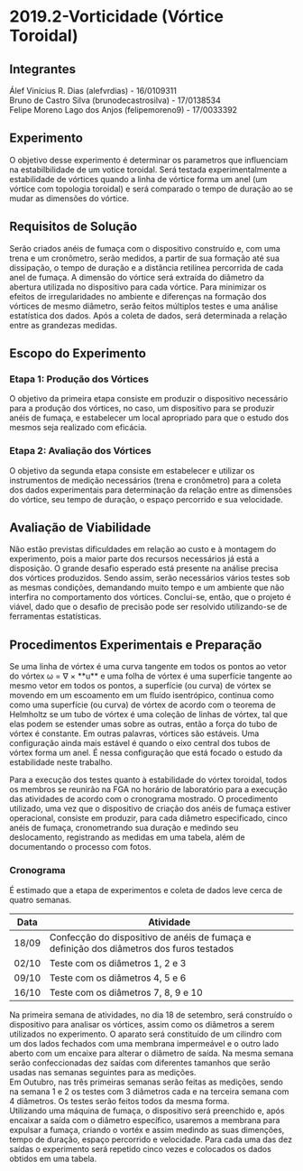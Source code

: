 # 2019.2-Vorticidade (Vórtice Toroidal)

## Integrantes
Álef Vinícius R. Dias (alefvrdias) - 16/0109311 <br />
Bruno de Castro Silva (brunodecastrosilva) - 17/0138534 <br />
Felipe Moreno Lago dos Anjos (felipemoreno9) - 17/0033392

## Experimento
O objetivo desse experimento é determinar os parametros que influenciam na estabilbilidade de um votice toroidal. Será testada experimentalmente a estabilidade de vórtices quando a linha de vórtice forma um anel (um vórtice com topologia toroidal) e será comparado o tempo de duração ao se mudar as dimensões do vórtice.

## Requisitos de Solução
Serão criados anéis de fumaça com o dispositivo construído e, com uma trena e um cronômetro, serão medidos, a partir de sua formação até sua dissipação, o tempo de duração e a distância retilínea percorrida de cada anel de fumaça. A dimensão do vórtice será extraída do diâmetro da abertura utilizada no dispositivo para cada vórtice. Para minimizar os efeitos de irregularidades no ambiente e diferenças na formação dos vórtices de mesmo diâmetro, serão feitos múltiplos testes e uma análise estatística dos dados. Após a coleta de dados, será determinada a relação entre as grandezas medidas. 

## Escopo do Experimento
### Etapa 1: Produção dos Vórtices
O objetivo da primeira etapa consiste em produzir o dispositivo necessário para a produção dos vórtices, no caso, um dispositivo para se produzir anéis de fumaça, e estabelecer um local apropriado para que o estudo dos mesmos seja realizado com eficácia.
### Etapa 2: Avaliação dos Vórtices
O objetivo da segunda etapa consiste em estabelecer e utilizar os instrumentos de medição necessários (trena e cronômetro) para a coleta dos dados experimentais para determinação da relação entre as dimensões do vórtice, seu tempo de duração, o espaço percorrido e sua velocidade.

## Avaliação de Viabilidade
Não estão previstas dificuldades em relação ao custo e à montagem do experimento, pois a maior parte dos recursos necessários já está a disposição. O grande desafio esperado está presente na análise precisa dos vórtices produzidos. Sendo assim, serão necessários vários testes sob as mesmas condições, demandando muito tempo e um ambiente que não interfira no comportamento dos vórtices. Conclui-se, então, que o projeto é viável, dado que o desafio de precisão pode ser resolvido utilizando-se de ferramentas estatísticas.

## Procedimentos Experimentais e Preparação
<p>Se uma linha de vórtex é uma curva tangente em todos os pontos ao vetor do vórtex ω = ∇ × **u** e uma folha de vórtex é uma superfície tangente ao mesmo vetor em todos os pontos, a superfície (ou curva) de vórtex se movendo em um escoamento em um fluído isentrópico, continua como como uma superfície (ou curva) de vórtex de acordo com o teorema de Helmholtz se um tubo de vórtex é uma coleção de linhas de vórtex, tal que elas podem se estender umas sobre as outras, então a força do tubo de vórtex é constante. Em outras palavras, vórtices são estáveis. Uma configuração ainda mais estável é quando o eixo central dos tubos de vórtex forma um anel. É nessa configuração que está focado o estudo da estabilidade neste trabalho.</p>
Para a execução dos testes quanto à estabilidade do vórtex toroidal, todos os membros se reunirão na FGA no horário de laboratório para a execução das atividades de acordo com o cronograma mostrado. O procedimento utilizado, uma vez que o dispositivo de criação dos anéis de fumaça estiver operacional, consiste em produzir, para cada diâmetro especificado, cinco anéis de fumaça, cronometrando sua duração e medindo seu deslocamento, registrando as medidas em uma tabela, além de documentando o processo com fotos.

### Cronograma
É estimado que a etapa de experimentos e coleta de dados leve cerca de quatro semanas. 

Data  | Atividade
----  | ---------
18/09 | Confecção do dispositivo de anéis de fumaça e definição dos diâmetros dos furos testados
02/10 | Teste com os diâmetros 1, 2 e 3
09/10 | Teste com os diâmetros 4, 5 e 6
16/10 | Teste com os diâmetros 7, 8, 9 e 10

Na primeira semana de atividades, no dia 18 de setembro, será construído o dispositivo para analisar os vórtices, assim como os diâmetros a serem utilizados no experimento. O aparato será constituído de um cilindro com um dos lados fechados com uma membrana impermeável e o outro lado aberto com um encaixe para alterar o diâmetro de saída. Na mesma semana serão confeccionadas dez saídas com diferentes tamanhos que serão usadas nas semanas seguintes para as medições. <br />
Em Outubro, nas três primeiras semanas serão feitas as medições, sendo na semana 1 e 2 os testes com 3 diâmetros cada e na terceira semana com 4 diâmetros. Os testes serão feitos todos da mesma forma. <br />
Utilizando uma máquina de fumaça, o dispositivo será preenchido e, após encaixar a saída com o diâmetro específico, usaremos a membrana para expulsar a fumaça, criando o vortéx e assim medindo as suas dimenções, tempo de duração, espaço percorrido e velocidade. Para cada uma das dez saídas o experimento será repetido cinco vezes e colocados os dados obtidos em uma tabela. 
